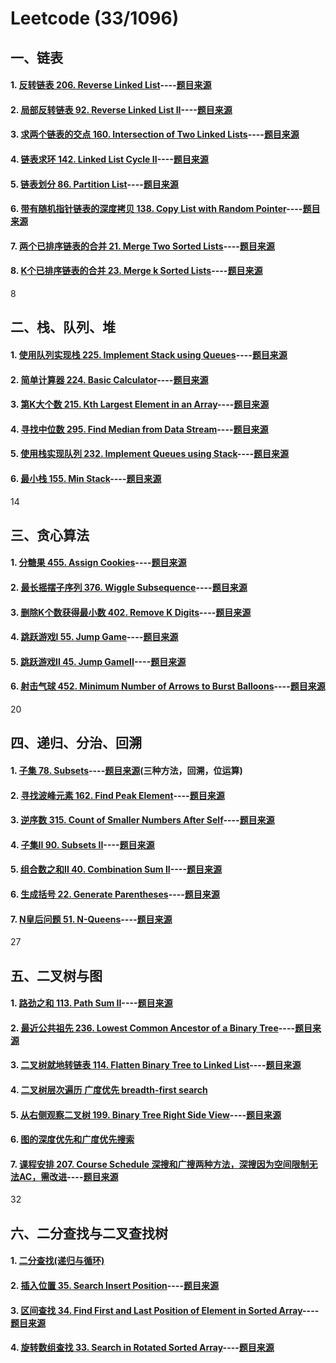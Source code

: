 # Leetcode (33/1096)
## 一、链表
#### 1. [反转链表 206. Reverse Linked List](src/206_reverse_linked_list/reverse_linked_list.cpp)----[题目来源](https://leetcode.com/problems/reverse-linked-list/)
#### 2. [局部反转链表 92. Reverse Linked List II](src/92_reverse_linked_list_II/reverse_linked_list_II.cpp)----[题目来源](https://leetcode.com/problems/reverse-linked-list-ii/)
#### 3. [求两个链表的交点 160. Intersection of Two Linked Lists](src/160_get_intersection_node/getIntersectionNode.cpp)----[题目来源](https://leetcode.com/problems/intersection-of-two-linked-lists/description/)
#### 4. [链表求环 142. Linked List Cycle II](src/142_detectCycle/detectCycle.cpp)----[题目来源](https://leetcode.com/problems/linked-list-cycle-ii/)
#### 5. [链表划分 86. Partition List](src/86_partition_list/partition_list.cpp)----[题目来源](https://leetcode.com/problems/partition-list/description/)
#### 6. [带有随机指针链表的深度拷贝 138. Copy List with Random Pointer](src/138_copyRandomList/copyRandomList.cpp)----[题目来源](https://leetcode.com/problems/copy-list-with-random-pointer/description/)
#### 7. [两个已排序链表的合并 21. Merge Two Sorted Lists](src/21_mergeTwoLists/mergeTwoLists.cpp)----[题目来源](https://leetcode.com/problems/merge-two-sorted-lists/description/)
#### 8. [K个已排序链表的合并 23. Merge k Sorted Lists](src/23_mergeKLists/mergeKLists.cpp)----[题目来源](https://leetcode.com/problems/merge-k-sorted-lists/description/)
8

## 二、栈、队列、堆
#### 1. [使用队列实现栈 225. Implement Stack using Queues](src/225_make_stack_with_queue/stack_use_queue.cpp)----[题目来源](https://leetcode.com/problems/implement-stack-using-queues/description/)
#### 2. [简单计算器 224. Basic Calculator](src/224_basicCalculator/basic_calculator.cpp)----[题目来源](https://leetcode.com/problems/basic-calculator/description/)
#### 3. [第K大个数 215. Kth Largest Element in an Array](src/215_Kth_largest_num/kth_largest_num.cpp)----[题目来源](https://leetcode.com/problems/kth-largest-element-in-an-array/description/)
#### 4. [寻找中位数 295. Find Median from Data Stream](src/295_find_median/find_median.cpp)----[题目来源](https://leetcode.com/problems/find-median-from-data-stream/description/)
#### 5. [使用栈实现队列 232. Implement Queues using Stack](src/232_make_queue_using_stacks/queue_use_stack.cpp)----[题目来源](https://leetcode.com/problems/implement-queue-using-stacks/description/)
#### 6. [最小栈 155. Min Stack](src/155_min_stack/min_stack.cpp)----[题目来源](https://leetcode.com/problems/min-stack/description/)
14
## 三、贪心算法
#### 1. [分糖果 455. Assign Cookies](src/455_assign_cookies/assign_cookies.cpp)----[题目来源](https://leetcode.com/problems/assign-cookies/description/)
#### 2. [最长摇摆子序列 376. Wiggle Subsequence](src/376_wiggle_subsequence/wiggle_subsequence.cpp)----[题目来源](https://leetcode.com/problems/wiggle-subsequence/description/)
#### 3. [删除K个数获得最小数 402. Remove K Digits](src/402_remove_k_digits/remove_k_dig.cpp)----[题目来源](https://leetcode.com/problems/remove-k-digits/)
#### 4. [跳跃游戏I 55. Jump Game](src/55_jump_game/jump_game.cpp)----[题目来源](https://leetcode.com/problems/jump-game/description/)
#### 5. [跳跃游戏II 45. Jump GameII](src/45_jump_game_II/jump_game_II.cpp)----[题目来源](https://leetcode.com/problems/jump-game-ii/submissions/)
#### 6. [射击气球 452. Minimum Number of Arrows to Burst Balloons](src/452_burst_balloons/burst_balloons.cpp)----[题目来源](https://leetcode.com/problems/minimum-number-of-arrows-to-burst-balloons/)
20

## 四、递归、分治、回溯
#### 1. [子集 78. Subsets](src/78_subsets/subsets.cpp)----[题目来源](https://leetcode.com/problems/subsets/)(三种方法，回溯，位运算)
#### 2. [寻找波峰元素 162. Find Peak Element](src/78_subsets/subsets.cpp)----[题目来源](https://leetcode.com/problems/find-peak-element/)
#### 3. [逆序数 315. Count of Smaller Numbers After Self](src/315_count_smaller_numbers/count_smaller_numbers.cpp)----[题目来源](https://leetcode.com/problems/count-of-smaller-numbers-after-self/description/)
#### 4. [子集II 90. Subsets II](src/90_subsets_II/subsets_II.cpp)----[题目来源](https://leetcode.com/problems/subsets-ii/description/)
#### 5. [组合数之和II 40. Combination Sum II](src/40_combination_sum_II/combination_sum_II.cpp)----[题目来源](https://leetcode.com/problems/combination-sum-ii/description/)
#### 6. [生成括号 22. Generate Parentheses](src/22_generate_parentheses/generate_parentheses.cpp)----[题目来源](https://leetcode.com/problems/generate-parentheses/description/)
#### 7. [N皇后问题 51. N-Queens](src/51_N_queens/n_queens.cpp)----[题目来源](https://leetcode.com/problems/n-queens/)
27

## 五、二叉树与图
#### 1. [路劲之和 113. Path Sum II](src/113_path_sum_II/path_sum_II.cpp)----[题目来源](https://leetcode.com/problems/path-sum-ii/)
#### 2. [最近公共祖先 236. Lowest Common Ancestor of a Binary Tree](src/236_lowest_commonance_ancestor/lowest_commonance_ancestor.cpp)----[题目来源](https://leetcode.com/problems/lowest-common-ancestor-of-a-binary-tree/)
#### 3. [二叉树就地转链表 114. Flatten Binary Tree to Linked List](src/114_flatten_binary_tree2linked_list/flatten_binary_tree2linked_list.cpp)----[题目来源](https://leetcode.com/problems/flatten-binary-tree-to-linked-list/description/)
#### 4. [二叉树层次遍历 广度优先  breadth-first search](src/binary_tree_breadth_first_search/binary_tree_breadth_first_search.cpp)
#### 5. [从右侧观察二叉树 199. Binary Tree Right Side View](src/199_binary_tree_right_side_view/binary_tree_right_side_view.cpp:15)----[题目来源](https://leetcode.com/problems/binary-tree-right-side-view/)
#### 6. [图的深度优先和广度优先搜索](src/graph_depth_first_search/graph_depth_first_search.cpp)
#### 7. [课程安排 207. Course Schedule  深搜和广搜两种方法，深搜因为空间限制无法AC，需改进](src/207_course_schedule/course_schedule.cpp)----[题目来源](https://leetcode.com/problems/course-schedule/)
32

## 六、二分查找与二叉查找树
#### 1. [二分查找(递归与循环)](src/binary_search/binary_search.cpp)
#### 2. [插入位置 35. Search Insert Position](src/35_search_insert_position/search_insert_position.cpp)----[题目来源](https://leetcode.com/problems/search-insert-position/)
#### 3. [区间查找 34. Find First and Last Position of Element in Sorted Array](src/34_search_range/search_range.cpp)----[题目来源](https://leetcode.com/problems/find-first-and-last-position-of-element-in-sorted-array/)
#### 4. [旋转数组查找 33. Search in Rotated Sorted Array](src/33_search_rotated_sorted_array/search_rotated_sorted_array.cpp)----[题目来源](https://leetcode.com/problems/search-in-rotated-sorted-array/description/)

